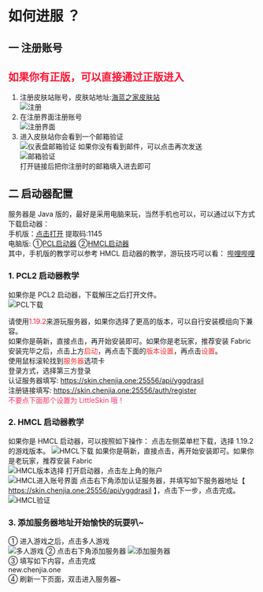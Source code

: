 # 如何进服 ？
## 一 注册账号
## <span style='color:#ff1734;'>如果你有正版，可以直接通过正版进入</span>  
1. 注册皮肤站账号，皮肤站地址:[海蓝之家皮肤站](https://skin.chenjia.one:25556/)  
![注册](../图片/如何进服/注册.png)  
2. 在注册界面注册账号  
![注册界面](../图片/如何进服/注册界面.png)  
1. 进入皮肤站你会看到一个邮箱验证  
![仪表盘邮箱验证](../图片/如何进服/仪表盘邮箱验证.png)
如果你没有看到邮件，可以点击再次发送  
![邮箱验证](../图片/如何进服/邮箱验证.jpg)  
打开链接后把你注册时的邮箱填入进去即可  
## 二 启动器配置  
服务器是 Java 版的，最好是采用电脑来玩，当然手机也可以，可以通过以下方式下载启动器：  
手机版：[点击打开](https://www.123pan.com/s/0cC7Vv-2Lcov.html) 提取码:1145  
电脑版: ①[PCL启动器](https://afdian.net/p/0164034c016c11ebafcb52540025c377) ②[HMCL启动器](https://hmcl.huangyuhui.net/download/)  
其中，手机版的教学可以参考 HMCL 启动器的教学，游玩技巧可以看：
[哔哩哔哩](https://www.bilibili.com/video/BV19v4y167q9)  
### 1. PCL2 启动器教学
如果你是 PCL2 启动器，下载解压之后打开文件。  
![PCL下载](../图片/如何进服/PCL下载.png)  

请使用<span style='color:#ff1734;'>1.19.2</span>来游玩服务器，如果你选择了更高的版本，可以自行安装模组向下兼容。  
如果你是萌新，直接点击，再开始安装即可。如果你是老玩家，推荐安装 Fabric  
安装完毕之后，点击上方<span style='color:#ff2e2e;'>启动</span>，再点击下面的<span style='color:#ff2e2e;'>版本设置</span>，再点击<span style='color:#ff2e2e;'>设置</span>。  
使用鼠标滚轮找到<span style='color:#ff2e2e;'>服务器</span>选项卡  
登录方式，选择第三方登录  
认证服务器填写: https://skin.chenjia.one:25556/api/yggdrasil  
注册链接填写: https://skin.chenjia.one:25556/auth/register  
<span style='color:#ff2e63;'>不要点下面那个设置为 LittleSkin 哦！</span>
![]()  
![]()  
### 2. HMCL 启动器教学  

如果你是 HMCL 启动器，可以按照如下操作：
点击左侧菜单栏下载，选择 1.19.2 的游戏版本。
![HMCL下载](../图片/如何进服/HMCL下载.png)
如果你是萌新，直接点击，再开始安装即可。如果你是老玩家，推荐安装 Fabric  
![HMCL版本选择](../图片/如何进服/HMCL版本选择.png)
打开启动器，点击左上角的账户  
![HMCL进入账号界面](../图片/如何进服/HMCL进入账号界面.png)
点击右下角添加认证服务器，并填写如下服务器地址【 https://skin.chenjia.one:25556/api/yggdrasil 】，点击下一步，点击完成。  
![HMCL验证](../图片/如何进服/HMCL验证.png)  
### 3. 添加服务器地址开始愉快的玩耍叭~  

① 进入游戏之后，点击多人游戏  
![多人游戏](../图片/如何进服/多人游戏.png)
② 点击右下角添加服务器
![添加服务器](../图片/如何进服/添加服务器.png)  
③ 填写如下内容，点击完成  
 new.chenjia.one
![]()  
④ 刷新一下页面，双击进入服务器~  


